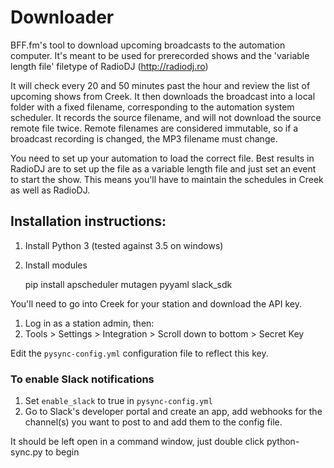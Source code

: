 # Downloader

BFF.fm's tool to download upcoming broadcasts to the automation computer. It's meant to be used for prerecorded shows and the 'variable length file' filetype of RadioDJ (http://radiodj.ro)

It will check every 20 and 50 minutes past the hour and review the list of upcoming shows from Creek. It then downloads the broadcast into a local folder with a fixed filename, corresponding to the automation system scheduler. It records the source filename, and will not download the source remote file twice. Remote filenames are considered immutable, so if a broadcast recording is changed, the MP3 filename must change.

You need to set up your automation to load the correct file. Best results in RadioDJ are to set up the file as a variable length file and just set an event to start the show.  This means you'll have to maintain the schedules in Creek as well as RadioDJ.

## Installation instructions:

1. Install Python 3 (tested against 3.5 on windows)
2. Install modules

    pip install apscheduler mutagen pyyaml slack_sdk

You'll need to go into Creek for your station and download the API key.

1. Log in as a station admin, then:
2. Tools > Settings > Integration > Scroll down to bottom > Secret Key

Edit the `pysync-config.yml` configuration file to reflect this key.

### To enable Slack notifications

1. Set `enable_slack` to true in `pysync-config.yml`
2. Go to Slack's developer portal and create an app, add webhooks for the channel(s) you want to post to and add them to the config file.

It should be left open in a command window, just double click python-sync.py to begin

